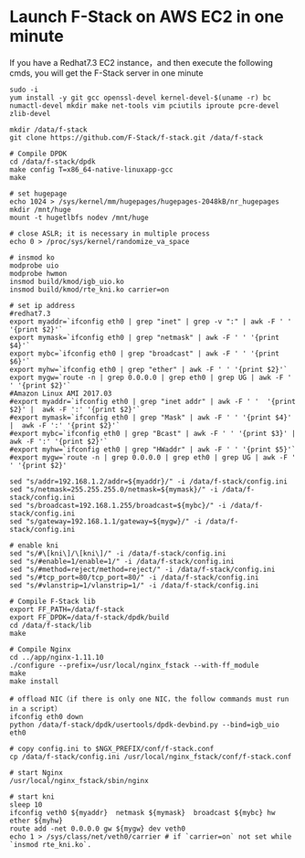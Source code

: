 # Launch F-Stack on AWS EC2 in one minute

  If you have a Redhat7.3 EC2 instance，and then execute the following cmds, you will get the F-Stack server in one minute 

    sudo -i
    yum install -y git gcc openssl-devel kernel-devel-$(uname -r) bc numactl-devel mkdir make net-tools vim pciutils iproute pcre-devel zlib-devel

    mkdir /data/f-stack
    git clone https://github.com/F-Stack/f-stack.git /data/f-stack

    # Compile DPDK
    cd /data/f-stack/dpdk
    make config T=x86_64-native-linuxapp-gcc
    make

    # set hugepage	
    echo 1024 > /sys/kernel/mm/hugepages/hugepages-2048kB/nr_hugepages
    mkdir /mnt/huge
    mount -t hugetlbfs nodev /mnt/huge

    # close ASLR; it is necessary in multiple process
    echo 0 > /proc/sys/kernel/randomize_va_space

    # insmod ko
    modprobe uio
    modprobe hwmon
    insmod build/kmod/igb_uio.ko
    insmod build/kmod/rte_kni.ko carrier=on

    # set ip address
    #redhat7.3
    export myaddr=`ifconfig eth0 | grep "inet" | grep -v ":" | awk -F ' '  '{print $2}'`
    export mymask=`ifconfig eth0 | grep "netmask" | awk -F ' ' '{print $4}'`
    export mybc=`ifconfig eth0 | grep "broadcast" | awk -F ' ' '{print $6}'`
    export myhw=`ifconfig eth0 | grep "ether" | awk -F ' ' '{print $2}'`
    export mygw=`route -n | grep 0.0.0.0 | grep eth0 | grep UG | awk -F ' ' '{print $2}'`
    #Amazon Linux AMI 2017.03
    #export myaddr=`ifconfig eth0 | grep "inet addr" | awk -F ' '  '{print $2}' |  awk -F ':' '{print $2}'`
    #export mymask=`ifconfig eth0 | grep "Mask" | awk -F ' ' '{print $4}' |  awk -F ':' '{print $2}'`
    #export mybc=`ifconfig eth0 | grep "Bcast" | awk -F ' ' '{print $3}' |  awk -F ':' '{print $2}'`
    #export myhw=`ifconfig eth0 | grep "HWaddr" | awk -F ' ' '{print $5}'`
    #export mygw=`route -n | grep 0.0.0.0 | grep eth0 | grep UG | awk -F ' ' '{print $2}'

    sed "s/addr=192.168.1.2/addr=${myaddr}/" -i /data/f-stack/config.ini
    sed "s/netmask=255.255.255.0/netmask=${mymask}/" -i /data/f-stack/config.ini
    sed "s/broadcast=192.168.1.255/broadcast=${mybc}/" -i /data/f-stack/config.ini
    sed "s/gateway=192.168.1.1/gateway=${mygw}/" -i /data/f-stack/config.ini

    # enable kni
    sed "s/#\[kni\]/\[kni\]/" -i /data/f-stack/config.ini
    sed "s/#enable=1/enable=1/" -i /data/f-stack/config.ini
    sed "s/#method=reject/method=reject/" -i /data/f-stack/config.ini
    sed "s/#tcp_port=80/tcp_port=80/" -i /data/f-stack/config.ini
    sed "s/#vlanstrip=1/vlanstrip=1/" -i /data/f-stack/config.ini

    # Compile F-Stack lib
    export FF_PATH=/data/f-stack
    export FF_DPDK=/data/f-stack/dpdk/build
    cd /data/f-stack/lib
    make

    # Compile Nginx
    cd ../app/nginx-1.11.10
    ./configure --prefix=/usr/local/nginx_fstack --with-ff_module
    make
    make install

    # offload NIC（if there is only one NIC，the follow commands must run in a script）
    ifconfig eth0 down
    python /data/f-stack/dpdk/usertools/dpdk-devbind.py --bind=igb_uio eth0

    # copy config.ini to $NGX_PREFIX/conf/f-stack.conf
    cp /data/f-stack/config.ini /usr/local/nginx_fstack/conf/f-stack.conf

    # start Nginx
    /usr/local/nginx_fstack/sbin/nginx

    # start kni
    sleep 10
    ifconfig veth0 ${myaddr}  netmask ${mymask}  broadcast ${mybc} hw ether ${myhw}
    route add -net 0.0.0.0 gw ${mygw} dev veth0
    echo 1 > /sys/class/net/veth0/carrier # if `carrier=on` not set while `insmod rte_kni.ko`.
